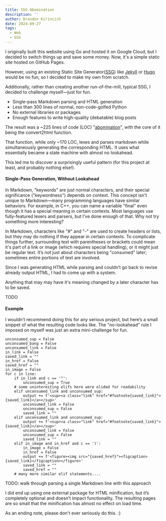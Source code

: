 ```yaml
---
title: SSG Abomination
description: ''
author: Brandon Kirincich
date: 2024-09-27
tags:
  - Web
  - SSG
---
```


I originally built this website using Go and hosted it on Google Cloud, but I decided to switch things up and save some money. Now, it's a simple static site hosted on GitHub Pages.

However, using an existing Static Site Generator([SSG](https://en.wikipedia.org/wiki/Static_site_generator)) like [Jekyll](https://jekyllrb.com/) or [Hugo](https://gohugo.io/) would be no fun, so I decided to make my own from scratch.

Additionally, rather than creating another run-of-the-mill, typical SSG, I decided to challenge myself—just for fun.

- Single-pass Markdown parsing and HTML generation
- Less than 300 lines of normal, non-code-golfed Python
- No external libraries or packages
- Enough features to write high-quality (debatable) blog posts

The result was a ~225 lines of code (LOC) "[abomination](https://github.com/BrandonKi/BrandonKi.github.io/blob/main/.src/gensite.py)", with the core of it being the convert2html function.

That function, while only ~170 LOC, lexes and parses markdown while simultaneously generating the corresponding HTML. It uses what essentially became a state machine with almost no lookahead.

This led me to discover a surprisingly useful pattern (for this project at least, and probably nothing else!).

#### Single-Pass Generation, Without Lookahead

In Markdown, "keywords" are just normal characters, and their special significance ("keywordness") depends on context. This concept isn't unique to Markdown—many programming languages have similar behaviors. For example, in C++, you can name a variable "final" even though it has a special meaning in certain contexts. Most languages use fully-featured lexers and parsers, but I’ve done enough of that. Why not try something more interesting?

In Markdown, characters like "#" and "-" are used to create headers or lists, but they may do nothing if they appear in certain contexts. To complicate things further, surrounding text with parentheses or brackets could mean it's part of a link or image (which requires special handling), or it might just be regular text. It’s not just about characters being "consumed" later; sometimes entire portions of text are involved.

Since I was generating HTML while parsing and couldn’t go back to revise already output HTML, I had to come up with a system.

Anything that may may have it's meaning changed by a later character has to be saved. 

TODO


#### Example

I wouldn’t recommend doing this for any serious project, but here’s a small snippet of what the resulting code looks like. The "no-lookahead" rule I imposed on myself was just an extra mini-challenge for fun.

```
unconsumed_sup = False
unconsumed_bang = False
unconsumed_link = False
in_link = False
saved_link = ""
in_href = False
saved_href = ""
in_image = False
for c in line:
    if in_link and c == '^':
        unconsumed_sup = True
    # some uninteresting elifs here were elided for readability
    elif unconsumed_link and unconsumed_sup:
        output += f'<sup><a class="link" href="#footnote{saved_link}">{saved_link}</a></sup>'
        unconsumed_link = False
        unconsumed_sup = False
        saved_link = ""
    elif unconsumed_link and unconsumed_sup:
        output += f'<sup><a class="link" href="#footnote{saved_link}">{saved_link}</a></sup>'
        unconsumed_link = False
        unconsumed_sup = False
        saved_link = ""
    elif in_image and in_href and c == ')':
        in_image = False
        in_href = False
        output += f'<figure><img src="{saved_href}"><figcaption>{saved_link}</figcaption></figure>'
        saved_link = ""
        saved_href = ""
    # many more similar elif statements....
```

TODO: walk through parsing a single Markdown line with this approach

I did end up using one external package for HTML minification, but it’s completely optional and doesn’t impact functionality. The resulting pages are so small that the minification has almost no effect on load time.

As an ending note, please don't ever seriously do this. :)
